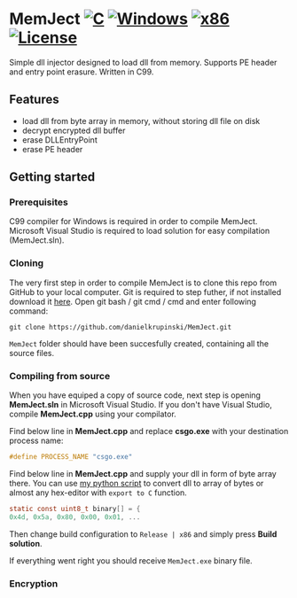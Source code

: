 # MemJect [![C](https://img.shields.io/badge/language-C-%23f34b7d.svg)](https://en.wikipedia.org/wiki/C) [![Windows](https://img.shields.io/badge/platform-Windows-0078d7.svg)](https://en.wikipedia.org/wiki/Microsoft_Windows) [![x86](https://img.shields.io/badge/arch-x86-red.svg)](https://en.wikipedia.org/wiki/X86) [![License](https://img.shields.io/github/license/danielkrupinski/MemJect.svg)](LICENSE)
Simple dll injector designed to load dll from memory. Supports PE header and entry point erasure. Written in C99.

## Features

* load dll from byte array in memory, without storing dll file on disk
* decrypt encrypted dll buffer
* erase DLLEntryPoint
* erase PE header

## Getting started

### Prerequisites
C99 compiler for Windows is required in order to compile MemJect. Microsoft Visual Studio is required to load solution for easy compilation (MemJect.sln).

### Cloning
The very first step in order to compile MemJect is to clone this repo from GitHub to your local computer. Git is required to step futher, if not installed download it [here](https://git-scm.com). Open git bash / git cmd / cmd and enter following command:
```
git clone https://github.com/danielkrupinski/MemJect.git
```
`MemJect` folder should have been succesfully created, containing all the source files.

### Compiling from source

When you have equiped a copy of source code, next step is opening **MemJect.sln** in Microsoft Visual Studio. If you don't have Visual Studio, compile **MemJect.cpp** using your compilator.

Find below line in **MemJect.cpp** and replace **csgo.exe** with your destination process name:
```c
#define PROCESS_NAME "csgo.exe"
```

Find below line in **MemJect.cpp** and supply your dll in form of byte array there.
You can use [my python script](https://github.com/danielkrupinski/PE2HEX) to convert dll to array of bytes or almost any hex-editor with `export to C` function.
```c
static const uint8_t binary[] = {
0x4d, 0x5a, 0x80, 0x00, 0x01, ...
```
Then change build configuration to `Release | x86` and simply press **Build solution**.

If everything went right you should receive `MemJect.exe` binary file.

### Encryption
